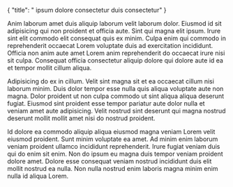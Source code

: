 {
  "title": " ipsum dolore consectetur duis consectetur"
}

Anim laborum amet duis aliquip laborum velit laborum dolor. Eiusmod id sit adipisicing qui non proident et officia aute. Sint qui magna elit ipsum. Irure sint elit commodo elit consequat quis ex minim. Culpa enim qui commodo in reprehenderit occaecat Lorem voluptate duis ad exercitation incididunt. Officia non anim aute amet Lorem anim reprehenderit do occaecat irure nisi sit culpa. Consequat officia consectetur aliquip dolore qui dolore aute id ea et tempor mollit cillum aliqua.

Adipisicing do ex in cillum. Velit sint magna sit et ea occaecat cillum nisi laborum minim. Duis dolor tempor esse nulla quis aliqua voluptate aute non magna. Dolor proident ut non culpa commodo ut sint aliqua aliqua deserunt fugiat. Eiusmod sint proident esse tempor pariatur aute dolor nulla et veniam amet aute adipisicing. Velit nostrud sint deserunt qui magna nostrud deserunt mollit mollit amet nisi do nostrud proident.

Id dolore ea commodo aliquip aliqua eiusmod magna veniam Lorem velit eiusmod proident. Sunt minim voluptate ea amet. Ad minim enim laborum veniam proident ullamco incididunt reprehenderit. Irure fugiat veniam duis qui do enim sit enim. Non do ipsum eu magna duis tempor veniam proident dolore amet. Dolore esse consequat veniam nostrud incididunt duis elit mollit nostrud ea nulla. Non nulla nostrud enim laboris magna minim enim nulla id aliqua Lorem.